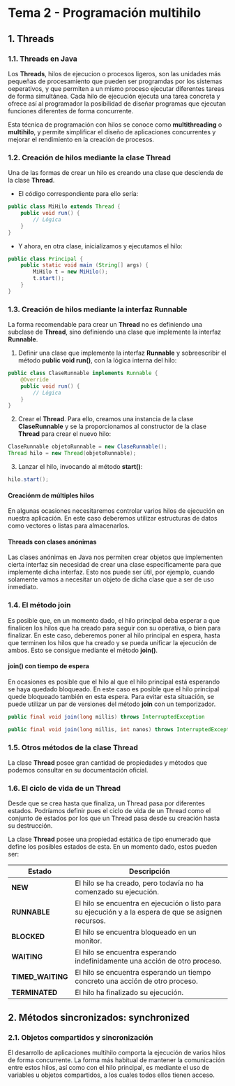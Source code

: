 # Tema 2 - Programación multihilo
## 1. Threads
### 1.1. Threads en Java
Los **Threads**, hilos de ejecucion o procesos ligeros, son las unidades más pequeñas de procesamiento que pueden ser programdas por los sistemas oeperativos, y que permiten a un mismo proceso ejecutar diferentes tareas de forma simultánea. Cada hilo de ejecución ejecuta una tarea concreta y ofrece así al programador la posibilidad de diseñar programas que ejecutan funciones diferentes de forma concurrente.

Esta técnica de programación con hilos se conoce como **multithreading** o **multihilo**, y permite simplificar el diseño de aplicaciones concurrentes y mejorar el rendimiento en la creación de procesos.

### 1.2. Creación de hilos mediante la clase Thread
Una de las formas de crear un hilo es creando una clase que descienda de la clase **Thread**.

- El código correspondiente para ello sería:
```java
public class MiHilo extends Thread {
    public void run() {
        // Lógica
    }
}
```
- Y ahora, en otra clase, inicializamos y ejecutamos el hilo:
```java
public class Principal {
    public static void main (String[] args) {
        MiHilo t = new MiHilo();
        t.start();
    }
}
```

### 1.3. Creación de hilos mediante la interfaz Runnable
La forma recomendable para crear un **Thread** no es definiendo una subclase de **Thread**, sino definiendo una clase que implemente la interfaz **Runnable**.

1. Definir una clase que implemente la interfaz **Runnable** y sobreescribir el método **public void run()**, con la lógica interna del hilo:
```java
public class ClaseRunnable implements Runnable {
    @Override
    public void run() {
        // Lógica
    }
}
```
2. Crear el **Thread**. Para ello, creamos una instancia de la clase **ClaseRunnable** y se la proporcionamos al constructor de la clase **Thread** para crear el nuevo hilo:
```java
ClaseRunnable objetoRunnable = new ClaseRunnable();
Thread hilo = new Thread(objetoRunnable);
```
3. Lanzar el hilo, invocando al método **start()**:
```java
hilo.start();
```
#### Creaciónm de múltiples hilos
En algunas ocasiones necesitaremos controlar varios hilos de ejecución en nuestra aplicación. En este caso deberemos utilizar estructuras de datos como vectores o listas para almacenarlos.

#### Threads con clases anónimas
Las clases anónimas en Java nos permiten crear objetos que implementen cierta interfaz sin necesidad de crear una clase específicamente para que implemente dicha interfaz. Esto nos puede ser útil, por ejemplo, cuando solamente vamos a necesitar un objeto de dicha clase que a ser de uso inmediato.

### 1.4. El método join
Es posible que, en un momento dado, el hilo principal deba esperar a que finalicen los hilos que ha creado para seguir con su operativa, o bien para finalizar. En este caso, deberemos poner al hilo principal en espera, hasta que terminen los hilos que ha creado y se pueda unificar la ejecución de ambos. Esto se consigue mediante el método **join()**.

#### join() con tiempo de espera
En ocasiones es posible que el hilo al que el hilo principal está esperando se haya quedado bloqueado. En este caso es posible que el hilo principal quede bloqueado también en esta espera. Para evitar esta situación, se puede utilizar un par de versiones del método **join** con un temporizador.
```java
public final void join(long millis) throws InterruptedException

public final void join(long millis, int nanos) throws InterruptedException
```
### 1.5. Otros métodos de la clase Thread
La clase **Thread** posee gran cantidad de propiedades y métodos que podemos consultar en su documentación oficial.

### 1.6. El ciclo de vida de un Thread
Desde que se crea hasta que finaliza, un Thread pasa por diferentes estados. Podríamos definir pues el ciclo de vida de un Thread como el conjunto de estados por los que un Thread pasa desde su creación hasta su destrucción.

La clase **Thread** posee una propiedad estática de tipo enumerado que define los posibles estados de esta. En un momento dado, estos pueden ser:

| **Estado** | **Descripción** |
| --- | --- |
| **NEW** | El hilo se ha creado, pero todavía no ha comenzado su ejecución. |
| **RUNNABLE** | El hilo se encuentra en ejecución o listo para su ejecución y a la espera de que se asignen recursos. |
| **BLOCKED** | El hilo se encuentra bloqueado en un monitor. |
| **WAITING** | El hilo se encuentra esperando indefinidamente una acción de otro proceso. |
| **TIMED_WAITING** | El hilo se encuentra esperando un tiempo concreto una acción de otro proceso. |
| **TERMINATED** | El hilo ha finalizado su ejecución. |

## 2. Métodos sincronizados: synchronized
### 2.1. Objetos compartidos y sincronización
El desarrollo de aplicaciones multihilo comporta la ejecución de varios hilos de forma concurrente. La forma más habitual de mantener la comunicación entre estos hilos, así como con el hilo principal, es mediante el uso de variables u objetos compartidos, a los cuales todos ellos tienen acceso.